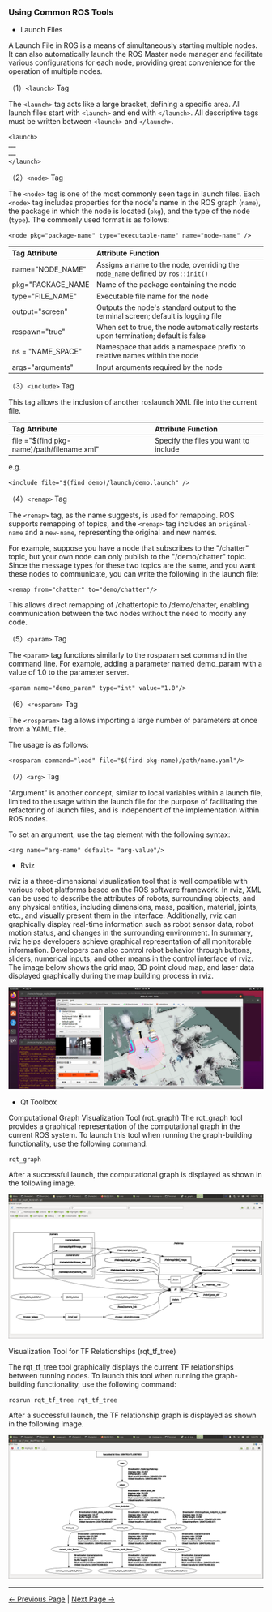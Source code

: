 ### Using Common ROS Tools

- Launch Files

A Launch File in ROS is a means of simultaneously starting multiple nodes. It can also automatically launch the ROS Master node manager and facilitate various configurations for each node, providing great convenience for the operation of multiple nodes.

   （1）`<launch>` Tag

The `<launch>` tag acts like a large bracket, defining a specific area. All launch files start with `<launch>` and end with `</launch>`. All descriptive tags must be written between `<launch>` and `</launch>`.

```
<launch>
……
……
</launch>
```

   （2）`<node>` Tag

The `<node>` tag is one of the most commonly seen tags in launch files. Each `<node>` tag includes properties for the node's name in the ROS graph (`name`), the package in which the node is located (`pkg`), and the type of the node (`type`). The commonly used format is as follows:

```
<node pkg="package-name" type="executable-name" name="node-name" />
```

| Tag Attribute |                        Attribute Function                        |
| :--------------- | :---------------------------------------------------- |
| name="NODE_NAME"  | Assigns a name to the node, overriding the `node_name` defined by `ros::init()` |
| pkg="PACKAGE_NAME |                  Name of the package containing the node                  |
| type="FILE_NAME"  |                Executable file name for the node                |
|  output="screen"  |  Outputs the node's standard output to the terminal screen; default is logging file  |
|  respawn="true"   | When set to true, the node automatically restarts upon termination; default is false |
| ns = "NAME_SPACE" |     Namespace that adds a namespace prefix to relative names within the node     |
| args="arguments"  |                  Input arguments required by the node                  |


   （3）`<include>` Tag

This tag allows the inclusion of another roslaunch XML file into the current file.

|                  Tag Attribute                  |        Attribute Function        |
| :---------------------------------------- | :-------------------- |
| file ="$(find pkg-name)/path/filename.xml" | Specify the files you want to include |

e.g.

```
<include file="$(find demo)/launch/demo.launch" />
```

   （4）`<remap>` Tag

The `<remap>` tag, as the name suggests, is used for remapping. ROS supports remapping of topics, and the `<remap>` tag includes an `original-name` and a `new-name`, representing the original and new names.

For example, suppose you have a node that subscribes to the "/chatter" topic, but your own node can only publish to the "/demo/chatter" topic. Since the message types for these two topics are the same, and you want these nodes to communicate, you can write the following in the launch file:

```
<remap from="chatter" to="demo/chatter"/>
```

This allows direct remapping of /chattertopic to /demo/chatter, enabling communication between the two nodes without the need to modify any code.

   （5）`<param>` Tag

The `<param>` tag functions similarly to the rosparam set command in the command line. For example, adding a parameter named demo_param with a value of 1.0 to the parameter server.

```
<param name="demo_param" type="int" value="1.0"/>
```

   （6）`<rosparam>` Tag

The `<rosparam>` tag allows importing a large number of parameters at once from a YAML file.

The usage is as follows:

```
<rosparam command="load" file="$(find pkg-name)/path/name.yaml"/>
```

   （7）`<arg>` Tag

"Argument" is another concept, similar to local variables within a launch file, limited to the usage within the launch file for the purpose of facilitating the refactoring of launch files, and is independent of the implementation within ROS nodes.

To set an argument, use the <arg> tag element with the following syntax:

```
<arg name="arg-name" default= "arg-value"/>
```

- Rviz

rviz is a three-dimensional visualization tool that is well compatible with various robot platforms based on the ROS software framework. In rviz, XML can be used to describe the attributes of robots, surrounding objects, and any physical entities, including dimensions, mass, position, material, joints, etc., and visually present them in the interface. Additionally, rviz can graphically display real-time information such as robot sensor data, robot motion status, and changes in the surrounding environment. In summary, rviz helps developers achieve graphical representation of all monitorable information. Developers can also control robot behavior through buttons, sliders, numerical inputs, and other means in the control interface of rviz. The image below shows the grid map, 3D point cloud map, and laser data displayed graphically during the map building process in rviz.

![rviz](../../resources/6-SDKDevelopment/6.2/6.2.3/rviz.png)

- Qt Toolbox

Computational Graph Visualization Tool (rqt_graph)
The rqt_graph tool provides a graphical representation of the computational graph in the current ROS system. To launch this tool when running the graph-building functionality, use the following command:

```
rqt_graph
```

After a successful launch, the computational graph is displayed as shown in the following image.

![rqt_graph](../../resources/6-SDKDevelopment/6.2/6.2.3/rqt_graph.png)

Visualization Tool for TF Relationships (rqt_tf_tree)

The rqt_tf_tree tool graphically displays the current TF relationships between running nodes. To launch this tool when running the graph-building functionality, use the following command:

```
rosrun rqt_tf_tree rqt_tf_tree
```

After a successful launch, the TF relationship graph is displayed as shown in the following image.

![rqt_tree](../../resources/6-SDKDevelopment/6.2/6.2.3/rqt_tree.png)

---

[← Previous Page](6.2.2-ROS_Installation.md) | [Next Page →](6.2.4-Basic_Control_Based_on_ROS.md)
